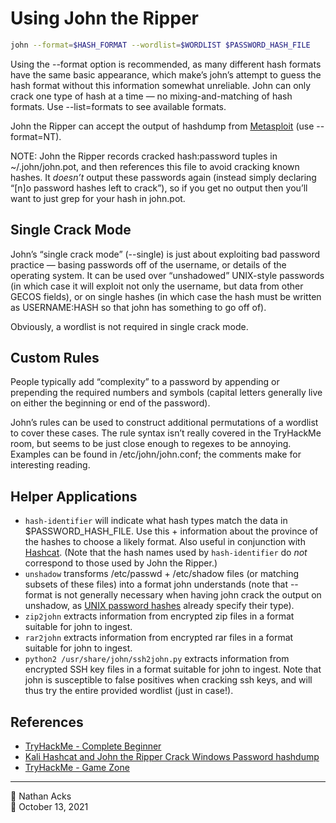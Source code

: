 # Using John the Ripper

```bash
john --format=$HASH_FORMAT --wordlist=$WORDLIST $PASSWORD_HASH_FILE
```

Using the --format option is recommended, as many different hash formats have the same basic appearance, which make’s john’s attempt to guess the hash format without this information somewhat unreliable. John can only crack one type of hash at a time — no mixing-and-matching of hash formats. Use --list=formats to see available formats.

John the Ripper can accept the output of hashdump from [Metasploit](metasploit.md) (use --format=NT).

NOTE: John the Ripper records cracked hash:password tuples in ~/.john/john.pot, and then references this file to avoid cracking known hashes. It *doesn’t* output these passwords again (instead simply declaring “[n]o password hashes left to crack”), so if you get no output then you’ll want to just grep for your hash in john.pot.

## Single Crack Mode

John’s “single crack mode” (--single) is just about exploiting bad password practice — basing passwords off of the username, or details of the operating system. It can be used over “unshadowed” UNIX-style passwords (in which case it will exploit not only the username, but data from other GECOS fields), or on single hashes (in which case the hash must be written as USERNAME:HASH so that john has something to go off of).

Obviously, a wordlist is not required in single crack mode.

## Custom Rules

People typically add “complexity” to a password by appending or prepending the required numbers and symbols (capital letters generally live on either the beginning or end of the password).

John’s rules can be used to construct additional permutations of a wordlist to cover these cases. The rule syntax isn’t really covered in the TryHackMe room, but seems to be just close enough to regexes to be annoying. Examples can be found in /etc/john/john.conf; the comments make for interesting reading.

## Helper Applications

* `hash-identifier` will indicate what hash types match the data in $PASSWORD_HASH_FILE. Use this + information about the province of the hashes to choose a likely format. Also useful in conjunction with [Hashcat](hashcat.md). (Note that the hash names used by `hash-identifier` do *not* correspond to those used by John the Ripper.)
* `unshadow` transforms /etc/passwd + /etc/shadow files (or matching subsets of these files) into a format john understands (note that --format is not generally necessary when having john crack the output on unshadow, as [UNIX password hashes](Linux%20(and%20BSD)%20Password%20Hashes.md) already specify their type).
* `zip2john` extracts information from encrypted zip files in a format suitable for john to ingest.
* `rar2john` extracts information from encrypted rar files in a format suitable for john to ingest.
* `python2 /usr/share/john/ssh2john.py` extracts information from encrypted SSH key files in a format suitable for john to ingest. Note that john is susceptible to false positives when cracking ssh keys, and will thus try the entire provided wordlist (just in case!).

## References

* [TryHackMe - Complete Beginner](tryhackme-complete-beginner.md)
* [Kali Hashcat and John the Ripper Crack Windows Password hashdump](https://pentesthacker.com/2020/12/27/kali-hashcat-and-john-the-ripper-crack-windows-password-hashdump/)
* [TryHackMe - Game Zone](tryhackme-game-zone.md)

- - - -

👤 Nathan Acks  
📅 October 13, 2021
